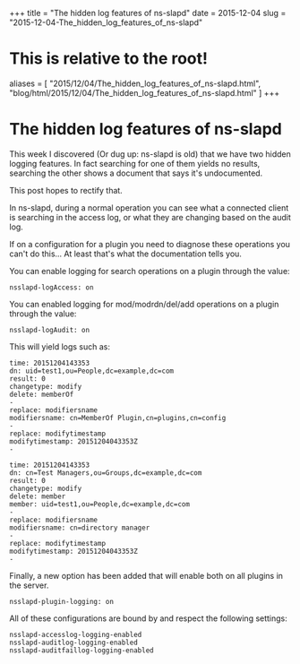 +++
title = "The hidden log features of ns-slapd"
date = 2015-12-04
slug = "2015-12-04-The_hidden_log_features_of_ns-slapd"
# This is relative to the root!
aliases = [ "2015/12/04/The_hidden_log_features_of_ns-slapd.html", "blog/html/2015/12/04/The_hidden_log_features_of_ns-slapd.html" ]
+++
# The hidden log features of ns-slapd

This week I discovered (Or dug up: ns-slapd is old) that we have two
hidden logging features. In fact searching for one of them yields no
results, searching the other shows a document that says it\'s
undocumented.

This post hopes to rectify that.

In ns-slapd, during a normal operation you can see what a connected
client is searching in the access log, or what they are changing based
on the audit log.

If on a configuration for a plugin you need to diagnose these operations
you can\'t do this\... At least that\'s what the documentation tells
you.

You can enable logging for search operations on a plugin through the
value:

    nsslapd-logAccess: on

You can enabled logging for mod/modrdn/del/add operations on a plugin
through the value:

    nsslapd-logAudit: on

This will yield logs such as:

    time: 20151204143353
    dn: uid=test1,ou=People,dc=example,dc=com
    result: 0
    changetype: modify
    delete: memberOf
    -
    replace: modifiersname
    modifiersname: cn=MemberOf Plugin,cn=plugins,cn=config
    -
    replace: modifytimestamp
    modifytimestamp: 20151204043353Z
    -

    time: 20151204143353
    dn: cn=Test Managers,ou=Groups,dc=example,dc=com
    result: 0
    changetype: modify
    delete: member
    member: uid=test1,ou=People,dc=example,dc=com
    -
    replace: modifiersname
    modifiersname: cn=directory manager
    -
    replace: modifytimestamp
    modifytimestamp: 20151204043353Z
    -

Finally, a new option has been added that will enable both on all
plugins in the server.

    nsslapd-plugin-logging: on

All of these configurations are bound by and respect the following
settings:

    nsslapd-accesslog-logging-enabled
    nsslapd-auditlog-logging-enabled
    nsslapd-auditfaillog-logging-enabled
